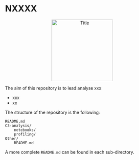 # NXXXX
<p align='center'>
    <img  alt="Title" height=200 src="https://user-images.githubusercontent.com/34337781/51199830-20a2b180-18f8-11e9-89a3-c44a4be829e7.png"
>
</p>


The aim of this repository is to lead analyse xxx
* xxx
* xx

The structure of the repository is the following:
```
README.md
C3-analysis/
    notebooks/
    profiling/
Other/
    README.md
```

A more complete `README.md` can be found in each sub-directory.
